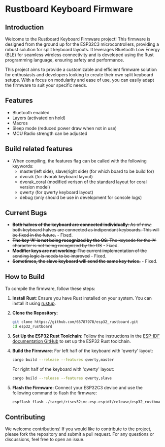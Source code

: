 # Rustboard Keyboard Firmware

## Introduction

Welcome to the Rustboard Keyboard Firmware project! This firmware is designed from the ground up for the ESP32C3 microcontrollers, providing a robust solution for split keyboard layouts. It leverages Bluetooth Low Energy (BLE) for seamless wireless connectivity and is developed using the Rust programming language, ensuring safety and performance.

This project aims to provide a customizable and efficient firmware solution for enthusiasts and developers looking to create their own split keyboard setups. With a focus on modularity and ease of use, you can easily adapt the firmware to suit your specific needs.

## Features
- Bluetooth enabled
- Layers (activated on hold)
- Macros
- Sleep mode (reduced power draw when not in use)
- MCU Radio strength can be adjusted

## Build related features
- When compiling, the features flag can be called with the following keywords:
   - master(left side), slave(right side) (for which board to be build for)
   - dvorak (for dvorak keyboard layout)
   - dvorak_coral (modified verison of the standard layout for coral version model)
   - qwerty (for qwerty keyboard layout)
   - debug (only should be use in development for console logs)

## Current Bugs

- ~~**Both halves of the keyboard are connected individually**: As of now, both keyboard halves are connected as indipendant keyboards. This will be fixed in the future.~~ - Fixed.
- ~~**The key 'A' is not being recognized by the OS**: The keycode for the 'A' character is not being recognized by the OS~~ - Fixed.
- ~~**Modifier keys are not working**: The current implementation of the sending logic is needs to be improved~~ - Fixed.
- ~~**Sometimes, the slave keyboard will send the same key twice.**~~ - Fixed.

## How to Build

To compile the firmware, follow these steps:

1. **Install Rust**: Ensure you have Rust installed on your system. You can install it using [rustup](https://rustup.rs/).

2. **Clone the Repository**:

   ```bash
   git clone https://github.com/65787978/esp32_rustboard.git
   cd esp32_rustboard
   ```

3. **Set Up the ESP32 Rust Toolchain**: Follow the instructions in the [ESP-IDF documentation GitHub](https://github.com/esp-rs) to set up the ESP32 Rust toolchain.

4. **Build the Firmware**:
   For left half of the keyboard with 'qwerty' layout:

   ```bash
   cargo build --release --features qwerty,master
   ```

   For right half of the keyboard with 'qwerty' layout:

   ```bash
   cargo build --release --features qwerty,slave
   ```

5. **Flash the Firmware**: Connect your ESP32C3 device and use the following command to flash the firmware:
   ```bash
   espflash flash ./target/riscv32imc-esp-espidf/release/esp32_rustboard
   ```

## Contributing

We welcome contributions! If you would like to contribute to the project, please fork the repository and submit a pull request. For any questions or discussions, feel free to open an issue.
